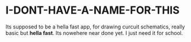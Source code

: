 # I-DONT-HAVE-A-NAME-FOR-THIS

Its supposed to be a hella fast app, for drawing curcuit schematics, really
basic but **hella fast**. Its nowehere near done yet. I just need it for school.

